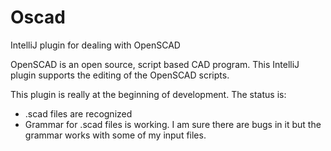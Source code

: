 Oscad
=====

IntelliJ plugin for dealing with OpenSCAD

OpenSCAD is an open source, script based CAD program. This IntelliJ plugin supports the editing of the OpenSCAD scripts.

This plugin is really at the beginning of development. The status is:
* .scad files are recognized
* Grammar for .scad files is working. I am sure there are bugs in it but the grammar works with some of my input files.
